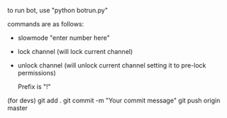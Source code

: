 to run bot, use "python botrun.py"

commands are as follows:
- slowmode "enter number here"
- lock channel (will lock current channel)
- unlock channel (will unlock current channel setting it to pre-lock permissions)

  Prefix is "!"


(for devs)
git add .
git commit -m "Your commit message"
git push origin master

